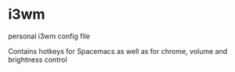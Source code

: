 # i3wm
personal i3wm config file

Contains hotkeys for Spacemacs as well as for chrome, volume and brightness control
